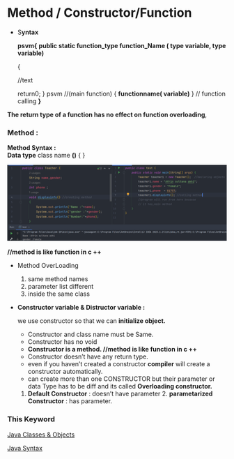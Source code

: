 # Method / Constructor/Function

- S**yntax**
    
    **psvm{**
    **public static function_type  function_Name  ( type variable, type variable)**
    
    {
    
    //text
    
    return0;
    }
    psvm //(main function)
    {  **functionname( variable)**   }      // function calling 
    **}**
    

**The return type of a function has no effect on function overloading**,

### Method :

**Method Syntax :**  
**Data type** class name **()**
{
}

![Screenshot_2.png](Method%20Constructor%20Function%209a63d1374a314dbaa7df527182786e66/Screenshot_2.png)

 **//method is like function in c ++**

- Method OverLoading
    1. same method names
    2. parameter list different
    3. inside the same class

- **Constructor variable & Distructor variable :**
    
    we use constructor so that we can **initialize object.**
    
    - Constructor and class name must be Same.
    - Constructor has no void
    - **Constructor is a method.     //method is like function in c ++**
    - Constructor doesn’t have any return type.
    - even if you haven’t created a constructor **compiler** will create a constructor automatically.
    - can create more than one CONSTRUCTOR but their parameter or data Type has to be diff and its called ****Overloading constructor.****
    1. **Default Constructor** : doesn’t have parameter  2. **parametarized Constructor** : has parameter.
    

### This Keyword

[Java Classes & Objects](https://youtu.be/IUqKuGNasdM?t=563)

[Java Syntax](Method%20Constructor%20Function%209a63d1374a314dbaa7df527182786e66/Java%20Syntax%20ecfbe17e2bfa4306aacc06b363e63dff.md)